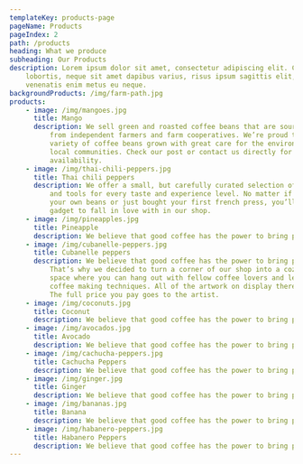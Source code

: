 ```yaml
---
templateKey: products-page
pageName: Products
pageIndex: 2
path: /products
heading: What we produce
subheading: Our Products
description: Lorem ipsum dolor sit amet, consectetur adipiscing elit. Curabitur
    lobortis, neque sit amet dapibus varius, risus ipsum sagittis elit, a
    venenatis enim metus eu neque.
backgroundProducts: /img/farm-path.jpg
products:
    - image: /img/mangoes.jpg
      title: Mango
      description: We sell green and roasted coffee beans that are sourced directly
          from independent farmers and farm cooperatives. We’re proud to offer a
          variety of coffee beans grown with great care for the environment and
          local communities. Check our post or contact us directly for current
          availability.
    - image: /img/thai-chili-peppers.jpg
      title: Thai chili peppers
      description: We offer a small, but carefully curated selection of brewing gear
          and tools for every taste and experience level. No matter if you roast
          your own beans or just bought your first french press, you’ll find a
          gadget to fall in love with in our shop.
    - image: /img/pineapples.jpg
      title: Pineapple
      description: We believe that good coffee has the power to bring people together.
    - image: /img/cubanelle-peppers.jpg
      title: Cubanelle peppers
      description: We believe that good coffee has the power to bring people together.
          That’s why we decided to turn a corner of our shop into a cozy meeting
          space where you can hang out with fellow coffee lovers and learn about
          coffee making techniques. All of the artwork on display there is for sale.
          The full price you pay goes to the artist.
    - image: /img/coconuts.jpg
      title: Coconut
      description: We believe that good coffee has the power to bring people together.
    - image: /img/avocados.jpg
      title: Avocado
      description: We believe that good coffee has the power to bring people together.
    - image: /img/cachucha-peppers.jpg
      title: Cachucha Peppers
      description: We believe that good coffee has the power to bring people together.
    - image: /img/ginger.jpg
      title: Ginger
      description: We believe that good coffee has the power to bring people together.
    - image: /img/bananas.jpg
      title: Banana
      description: We believe that good coffee has the power to bring people together.
    - image: /img/habanero-peppers.jpg
      title: Habanero Peppers
      description: We believe that good coffee has the power to bring people together.
---
```

